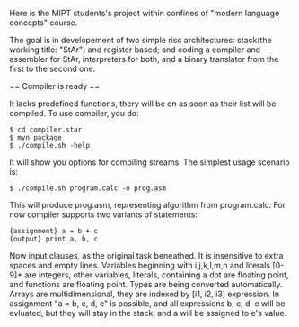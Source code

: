 Here is the MIPT students's project within confines of "modern language concepts" course.

The goal is in developement of two simple risc architectures: stack(the working title: "StAr") and register based; and coding a compiler and assembler for StAr, interpreters for both, and a binary translator from the first to the second one.

== Compiler is ready ==

It lacks predefined functions, thery will be on as soon as their list will be compiled.
To use compiler, you do:

    $ cd compiler.star
    $ mvn package
    $ ./compile.sh -help
    
It will show you options for compiling streams. The simplest usage scenario is:

    $ ./compile.sh program.calc -o prog.asm
    
This will produce prog.asm, representing algorithm from program.calc. For now compiler supports two variants of statements:

    {assignment} a = b + c
    {output} print a, b, c
    
Now input clauses, as the original task beneathed. It is insensitive to extra spaces and empty lines. Variables beginning with i,j,k,l,m,n and literals [0-9]+ are integers, other variables, literals, containing a dot are floating point, and functions are floating point. Types are being converted automatically. Arrays are multidimensional, they are indexed by [i1, i2, i3] expression. In assignment "a = b, c, d, e" is possible, and all expressions b, c, d, e will be evluated, but they will stay in the stack, and a will be assigned to e's value.